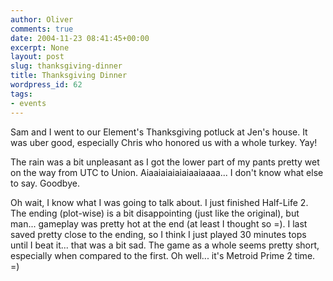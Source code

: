 ```yaml
---
author: Oliver
comments: true
date: 2004-11-23 08:41:45+00:00
excerpt: None
layout: post
slug: thanksgiving-dinner
title: Thanksgiving Dinner
wordpress_id: 62
tags:
- events
---
```


Sam and I went to our Element's Thanksgiving potluck at Jen's house.  It was uber good, especially Chris who honored us with a whole turkey. Yay!

The rain was a bit unpleasant as I got the lower part of my pants pretty wet on the way from UTC to Union. Aiaaiaiaiaiaiaaiaaaa... I don't know what else to say. Goodbye.

Oh wait, I know what I was going to talk about.  I just finished Half-Life 2.  The ending (plot-wise) is a bit disappointing (just like the original), but man... gameplay was pretty hot at the end (at least I thought so =).  I last saved pretty close to the ending, so I think I just played 30 minutes tops until I beat it... that was a bit sad.  The game as a whole seems pretty short, especially when compared to the first.  Oh well... it's Metroid Prime 2 time. =)